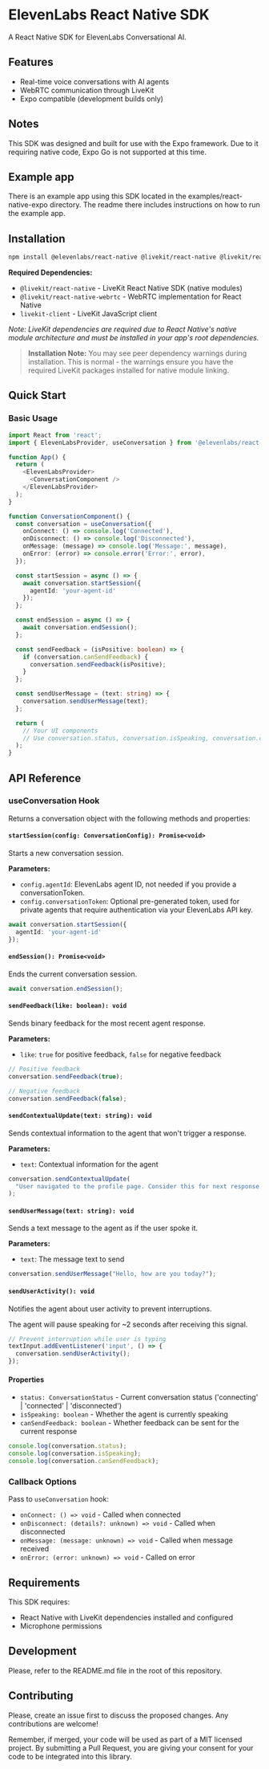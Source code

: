 # ElevenLabs React Native SDK

A React Native SDK for ElevenLabs Conversational AI.

## Features

- Real-time voice conversations with AI agents
- WebRTC communication through LiveKit
- Expo compatible (development builds only)

## Notes

This SDK was designed and built for use with the Expo framework. Due to it requiring native code, Expo Go is not supported at this time.

## Example app

There is an example app using this SDK located in the examples/react-native-expo directory. The readme there includes instructions on how to run the example app.

## Installation

```bash
npm install @elevenlabs/react-native @livekit/react-native @livekit/react-native-webrtc livekit-client
```

**Required Dependencies:**
- `@livekit/react-native` - LiveKit React Native SDK (native modules)
- `@livekit/react-native-webrtc` - WebRTC implementation for React Native
- `livekit-client` - LiveKit JavaScript client

*Note: LiveKit dependencies are required due to React Native's native module architecture and must be installed in your app's root dependencies.*

> **Installation Note:** You may see peer dependency warnings during installation. This is normal - the warnings ensure you have the required LiveKit packages installed for native module linking.

## Quick Start

### Basic Usage

```typescript
import React from 'react';
import { ElevenLabsProvider, useConversation } from '@elevenlabs/react-native';

function App() {
  return (
    <ElevenLabsProvider>
      <ConversationComponent />
    </ElevenLabsProvider>
  );
}

function ConversationComponent() {
  const conversation = useConversation({
    onConnect: () => console.log('Connected'),
    onDisconnect: () => console.log('Disconnected'),
    onMessage: (message) => console.log('Message:', message),
    onError: (error) => console.error('Error:', error),
  });

  const startSession = async () => {
    await conversation.startSession({
      agentId: 'your-agent-id'
    });
  };

  const endSession = async () => {
    await conversation.endSession();
  };

  const sendFeedback = (isPositive: boolean) => {
    if (conversation.canSendFeedback) {
      conversation.sendFeedback(isPositive);
    }
  };

  const sendUserMessage = (text: string) => {
    conversation.sendUserMessage(text);
  };

  return (
    // Your UI components
    // Use conversation.status, conversation.isSpeaking, conversation.canSendFeedback
  );
}
```

## API Reference

### useConversation Hook

Returns a conversation object with the following methods and properties:

#### `startSession(config: ConversationConfig): Promise<void>`

Starts a new conversation session.

**Parameters:**
- `config.agentId`: ElevenLabs agent ID, not needed if you provide a conversationToken.
- `config.conversationToken`: Optional pre-generated token, used for private agents that require authentication via your ElevenLabs API key.

```typescript
await conversation.startSession({
  agentId: 'your-agent-id'
});
```

#### `endSession(): Promise<void>`

Ends the current conversation session.

```typescript
await conversation.endSession();
```

#### `sendFeedback(like: boolean): void`

Sends binary feedback for the most recent agent response.

**Parameters:**
- `like`: `true` for positive feedback, `false` for negative feedback

```typescript
// Positive feedback
conversation.sendFeedback(true);

// Negative feedback
conversation.sendFeedback(false);
```

#### `sendContextualUpdate(text: string): void`

Sends contextual information to the agent that won't trigger a response.

**Parameters:**
- `text`: Contextual information for the agent

```typescript
conversation.sendContextualUpdate(
  "User navigated to the profile page. Consider this for next response."
);
```

#### `sendUserMessage(text: string): void`

Sends a text message to the agent as if the user spoke it.

**Parameters:**
- `text`: The message text to send

```typescript
conversation.sendUserMessage("Hello, how are you today?");
```

#### `sendUserActivity(): void`

Notifies the agent about user activity to prevent interruptions.

The agent will pause speaking for ~2 seconds after receiving this signal.

```typescript
// Prevent interruption while user is typing
textInput.addEventListener('input', () => {
  conversation.sendUserActivity();
});
```

#### Properties

- `status: ConversationStatus` - Current conversation status ('connecting' | 'connected' | 'disconnected')
- `isSpeaking: boolean` - Whether the agent is currently speaking
- `canSendFeedback: boolean` - Whether feedback can be sent for the current response

```typescript
console.log(conversation.status);
console.log(conversation.isSpeaking);
console.log(conversation.canSendFeedback);
```

### Callback Options

Pass to `useConversation` hook:

- `onConnect: () => void` - Called when connected
- `onDisconnect: (details?: unknown) => void` - Called when disconnected
- `onMessage: (message: unknown) => void` - Called when message received
- `onError: (error: unknown) => void` - Called on error

## Requirements

This SDK requires:
- React Native with LiveKit dependencies installed and configured
- Microphone permissions

## Development

Please, refer to the README.md file in the root of this repository.

## Contributing

Please, create an issue first to discuss the proposed changes. Any contributions are welcome!

Remember, if merged, your code will be used as part of a MIT licensed project. By submitting a Pull Request, you are giving your consent for your code to be integrated into this library.
